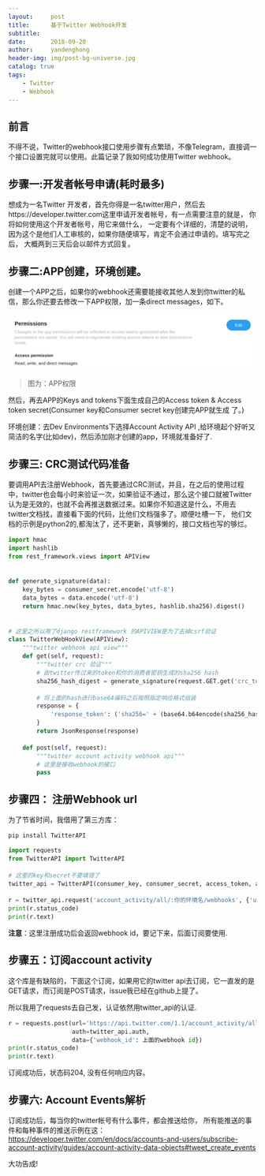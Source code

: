 ```yaml
---
layout:     post
title:      基于Twitter Webhook开发
subtitle:
date:       2018-09-20
author:     yandenghong
header-img: img/post-bg-universe.jpg
catalog: true
tags:
    - Twitter
    - Webhook
---
```


## 前言
不得不说，Twitter的webhook接口使用步骤有点繁琐，不像Telegram，直接调一个接口设置完就可以使用。此篇记录了我如何成功使用Twitter webhook。

## 步骤一:开发者帐号申请(耗时最多)
想成为一名Twitter 开发者，首先你得是一名twitter用户，然后去https://developer.twitter.com这里申请开发者帐号，有一点需要注意的就是，
你将如何使用这个开发者帐号，用它来做什么， 一定要有个详细的，清楚的说明，因为这个是他们人工审核的，如果你随便填写，肯定不会通过申请的。填写完之后，
大概两到三天后会以邮件方式回复。

## 步骤二:APP创建，环境创建。
创建一个APP之后，如果你的webhook还需要能接收其他人发到你twitter的私信，那么你还要去修改一下APP权限，加一条direct messages，如下。

![](/img/twitter_permission.png)

> 图为：APP权限

然后，再去APP的Keys and tokens下面生成自己的Access token & Access token secret(Consumer key和Consumer secret key创建完APP就生成
了。)

环境创建：去Dev Environments下选择Account Activity API ,给环境起个好听又简洁的名字(比如dev)，然后添加刚才创建的app，环境就准备好了.

## 步骤三: CRC测试代码准备
要调用API去注册Webhook，首先要通过CRC测试，并且，在之后的使用过程中，twitter也会每小时来验证一次，如果验证不通过，那么这个接口就被Twitter
认为是无效的，也就不会再推送数据过来。如果你不知道这是什么，不用去twitter文档找，直接看下面的代码，比他们文档强多了。顺便吐槽一下，
他们文档的示例是python2的,都淘汰了，还不更新，真够懒的，接口文档也写的够烂。

```python
import hmac
import hashlib
from rest_framework.views import APIView


def generate_signature(data):
    key_bytes = consumer_secret.encode('utf-8')
    data_bytes = data.encode('utf-8')
    return hmac.new(key_bytes, data_bytes, hashlib.sha256).digest()


# 这里之所以用了django restframework 的APIVIEW是为了去掉csrf验证
class TwitterWebHookView(APIView):
    """twitter webhook api view"""
    def get(self, request):
        """twitter crc 验证"""
        # 由twitter传过来的token和你的消费者密钥生成的sha256 hash
        sha256_hash_digest = generate_signature(request.GET.get('crc_token'))

        # 将上面的hash进行base64编码之后按照指定响应格式组装
        response = {
            'response_token': ('sha256=' + (base64.b64encode(sha256_hash_digest).decode('utf-8')))
        }
        return JsonResponse(response)

    def post(self, request):
        """twitter account activity webhook api"""
        # 这里是接收webhook的接口
        pass
```

## 步骤四： 注册Webhook url
为了节省时间，我借用了第三方库：
```
pip install TwitterAPI
```
```python
import requests
from TwitterAPI import TwitterAPI

# 这里的key和secret不要填错了
twitter_api = TwitterAPI(consumer_key, consumer_secret, access_token, access_token_secret)

r = twitter_api.request('account_activity/all/:你的环境名/webhooks', {'url': 你的webhook url})
print(r.status_code)
print(r.text)
```
__注意__：这里注册成功后会返回webhook id，要记下来，后面订阅要使用.


## 步骤五：订阅account activity
这个库是有缺陷的，下面这个订阅，如果用它的twitter api去订阅，它一直发的是GET请求，而订阅是POST请求，issue我已经在github上提了。

所以我用了requests去自己发，认证依然用twitter_api的认证.
```python
r = requests.post(url='https://api.twitter.com/1.1/account_activity/all/development/subscriptions.json',
                  auth=twitter_api.auth,
                  data={'webhook_id': 上面的webhook id})
print(r.status_code)
print(r.text)
```
订阅成功后，状态码204, 没有任何响应内容。


## 步骤六: Account Events解析
订阅成功后，每当你的twitter帐号有什么事件，都会推送给你，
所有能推送的事件和每种事件的推送示例在这：https://developer.twitter.com/en/docs/accounts-and-users/subscribe-account-activity/guides/account-activity-data-objects#tweet_create_events

大功告成!
